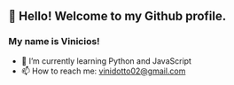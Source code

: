 ## 👋 Hello! Welcome to my Github profile.
### My name is Vinicios!

- 🌱 I’m currently learning Python and JavaScript
- 📫 How to reach me: vinidotto02@gmail.com
